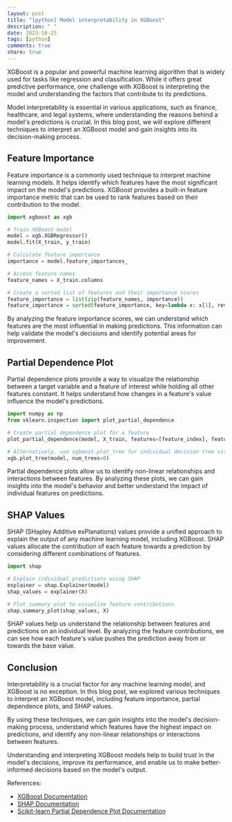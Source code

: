 ```yaml
---
layout: post
title: "[python] Model interpretability in XGBoost"
description: " "
date: 2023-10-25
tags: [python]
comments: true
share: true
---
```


XGBoost is a popular and powerful machine learning algorithm that is widely used for tasks like regression and classification. While it offers great predictive performance, one challenge with XGBoost is interpreting the model and understanding the factors that contribute to its predictions.

Model interpretability is essential in various applications, such as finance, healthcare, and legal systems, where understanding the reasons behind a model's predictions is crucial. In this blog post, we will explore different techniques to interpret an XGBoost model and gain insights into its decision-making process.

## Feature Importance

Feature importance is a commonly used technique to interpret machine learning models. It helps identify which features have the most significant impact on the model's predictions. XGBoost provides a built-in feature importance metric that can be used to rank features based on their contribution to the model.

```python
import xgboost as xgb

# Train XGBoost model
model = xgb.XGBRegressor()
model.fit(X_train, y_train)

# Calculate feature importance
importance = model.feature_importances_

# Access feature names
feature_names = X_train.columns

# Create a sorted list of features and their importance scores
feature_importance = list(zip(feature_names, importance))
feature_importance = sorted(feature_importance, key=lambda x: x[1], reverse=True)
```

By analyzing the feature importance scores, we can understand which features are the most influential in making predictions. This information can help validate the model's decisions and identify potential areas for improvement.

## Partial Dependence Plot

Partial dependence plots provide a way to visualize the relationship between a target variable and a feature of interest while holding all other features constant. It helps understand how changes in a feature's value influence the model's predictions.

```python
import numpy as np
from sklearn.inspection import plot_partial_dependence

# Create partial dependence plot for a feature
plot_partial_dependence(model, X_train, features=[feature_index], feature_names=feature_names)

# Alternatively, use xgboost.plot_tree for individual decision tree visualization
xgb.plot_tree(model, num_trees=0)
```

Partial dependence plots allow us to identify non-linear relationships and interactions between features. By analyzing these plots, we can gain insights into the model's behavior and better understand the impact of individual features on predictions.

## SHAP Values

SHAP (SHapley Additive exPlanations) values provide a unified approach to explain the output of any machine learning model, including XGBoost. SHAP values allocate the contribution of each feature towards a prediction by considering different combinations of features.

```python
import shap

# Explain individual predictions using SHAP
explainer = shap.Explainer(model)
shap_values = explainer(X)

# Plot summary plot to visualize feature contributions
shap.summary_plot(shap_values, X)
```

SHAP values help us understand the relationship between features and predictions on an individual level. By analyzing the feature contributions, we can see how each feature's value pushes the prediction away from or towards the base value.

## Conclusion

Interpretability is a crucial factor for any machine learning model, and XGBoost is no exception. In this blog post, we explored various techniques to interpret an XGBoost model, including feature importance, partial dependence plots, and SHAP values.

By using these techniques, we can gain insights into the model's decision-making process, understand which features have the highest impact on predictions, and identify any non-linear relationships or interactions between features.

Understanding and interpreting XGBoost models help to build trust in the model's decisions, improve its performance, and enable us to make better-informed decisions based on the model's output.

References:
- [XGBoost Documentation](https://xgboost.readthedocs.io/)
- [SHAP Documentation](https://shap.readthedocs.io/)
- [Scikit-learn Partial Dependence Plot Documentation](https://scikit-learn.org/stable/modules/partial_dependence.html)